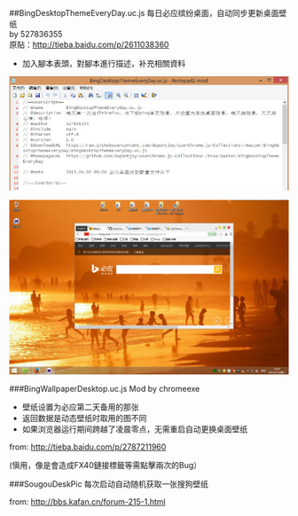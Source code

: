 ##BingDesktopThemeEveryDay.uc.js
每日必应缤纷桌面，自动同步更新桌面壁纸<br/>
by 527836355<br/>
原貼：http://tieba.baidu.com/p/2611038360
- 加入腳本表頭，對腳本進行描述，补充相關資料

<p align="center"><img width="650" src="img/head.jpg"></p>

<p align="center"><img width="650" src="img/preview.jpg"></p>

###BingWallpaperDesktop.uc.js
Mod by chromeexe

- 壁纸设置为必应第二天备用的那张
- 返回数据是动态壁纸时取用的图不同
- 如果浏览器运行期间跨越了凌晨零点，无需重启自动更换桌面壁纸

from: http://tieba.baidu.com/p/2787211960

(愼用，像是會造成FX40鏈接標籤等需點擊兩次的Bug）

###SougouDeskPic
每次启动自动随机获取一张搜狗壁纸

from: http://bbs.kafan.cn/forum-215-1.html